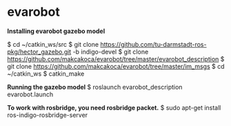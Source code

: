 # evarobot

**Installing evarobot gazebo model**

$ cd ~/catkin_ws/src
$ git clone https://github.com/tu-darmstadt-ros-pkg/hector_gazebo.git -b indigo-devel
$ git clone https://github.com/makcakoca/evarobot/tree/master/evarobot_description
$ git clone https://github.com/makcakoca/evarobot/tree/master/im_msgs
$ cd ~/catkin_ws
$ catkin_make

**Running the gazebo model**
$ roslaunch evarobot_description evarobot.launch

**To work with rosbridge, you need rosbridge packet.**
$ sudo apt-get install ros-indigo-rosbridge-server
